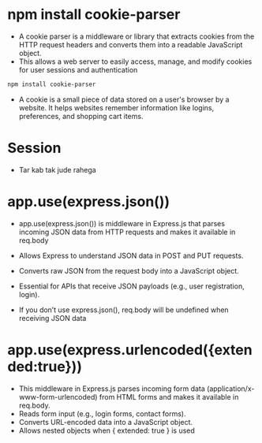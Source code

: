 # npm install cookie-parser
- A cookie parser is a middleware or library that extracts cookies from the HTTP request headers and converts them into a readable JavaScript object. 
- This allows a web server to easily access, manage, and modify cookies for user sessions and authentication

```bash
npm install cookie-parser

```

- A cookie is a small piece of data stored on a user's browser by a website. It helps websites remember information like logins, preferences, and shopping cart items.

# Session
- Tar kab tak jude rahega

# app.use(express.json())
- app.use(express.json()) is middleware in Express.js that parses incoming JSON data from HTTP requests and makes it available in req.body
- Allows Express to understand JSON data in POST and PUT requests.
- Converts raw JSON from the request body into a JavaScript object.
- Essential for APIs that receive JSON payloads (e.g., user registration, login).

- If you don’t use express.json(), req.body will be undefined when receiving JSON data


# app.use(express.urlencoded({extended:true}))
- This middleware in Express.js parses incoming form data (application/x-www-form-urlencoded) from HTML forms and makes it available in req.body.
- Reads form input (e.g., login forms, contact forms).
- Converts URL-encoded data into a JavaScript object.
- Allows nested objects when { extended: true } is used


